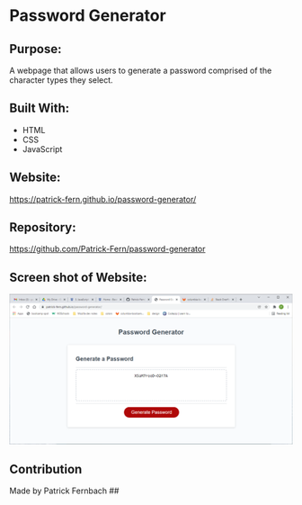 # Password Generator

## Purpose:
A webpage that allows users to generate a password comprised of the character types they select.

## Built With:
* HTML
* CSS
* JavaScript

## Website:
https://patrick-fern.github.io/password-generator/

## Repository:
https://github.com/Patrick-Fern/password-generator

## Screen shot of Website:
![Screen-shot-of-password-generator-website](./assets/images/Screenshot.png)

## Contribution
Made by Patrick Fernbach ##
